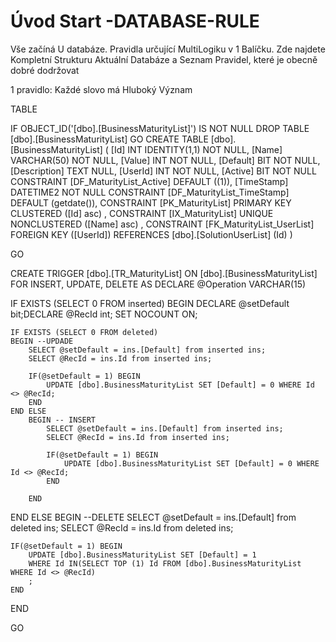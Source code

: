 ﻿# Úvod   Start -DATABASE-RULE  

Vše začíná U databáze. 
Pravidla určující MultiLogiku v 1 Balíčku.
Zde najdete Kompletní Strukturu Aktuální Databáze
a Seznam Pravidel, které je obecně dobré dodržovat

1 pravidlo: Každé slovo má Hluboký Význam

TABLE


 IF OBJECT_ID('[dbo].[BusinessMaturityList]') IS NOT NULL 
 DROP TABLE [dbo].[BusinessMaturityList] 
 GO
 CREATE TABLE [dbo].[BusinessMaturityList] ( 
 [Id]           INT              IDENTITY(1,1)          NOT NULL,
 [Name]         VARCHAR(50)                             NOT NULL,
 [Value]        INT                                     NOT NULL,
 [Default]      BIT                                     NOT NULL,
 [Description]  TEXT                                        NULL,
 [UserId]       INT                                     NOT NULL,
 [Active]       BIT                                     NOT NULL  CONSTRAINT [DF_MaturityList_Active] DEFAULT ((1)),
 [TimeStamp]    DATETIME2                               NOT NULL  CONSTRAINT [DF_MaturityList_TimeStamp] DEFAULT (getdate()),
 CONSTRAINT   [PK_MaturityList]  PRIMARY KEY CLUSTERED    ([Id] asc) ,
 CONSTRAINT   [IX_MaturityList]  UNIQUE      NONCLUSTERED ([Name] asc) ,
 CONSTRAINT [FK_MaturityList_UserList] FOREIGN KEY ([UserId]) REFERENCES [dbo].[SolutionUserList] (Id) )
 
 
 GO
 
 
CREATE   TRIGGER [dbo].[TR_MaturityList] ON [dbo].[BusinessMaturityList]
FOR INSERT, UPDATE, DELETE
AS
DECLARE @Operation VARCHAR(15)
 
IF EXISTS (SELECT 0 FROM inserted)
BEGIN
	DECLARE @setDefault bit;DECLARE @RecId int;
	SET NOCOUNT ON;

    IF EXISTS (SELECT 0 FROM deleted)
    BEGIN --UPDADE
		SELECT @setDefault = ins.[Default] from inserted ins;
		SELECT @RecId = ins.Id from inserted ins;

		IF(@setDefault = 1) BEGIN
			UPDATE [dbo].BusinessMaturityList SET [Default] = 0 WHERE Id <> @RecId; 		
		END
	END ELSE
		BEGIN -- INSERT
			SELECT @setDefault = ins.[Default] from inserted ins;
			SELECT @RecId = ins.Id from inserted ins;

			IF(@setDefault = 1) BEGIN
				UPDATE [dbo].BusinessMaturityList SET [Default] = 0 WHERE Id <> @RecId; 		
			END
		
		END
END ELSE 
BEGIN --DELETE
	SELECT @setDefault = ins.[Default] from deleted ins;
	SELECT @RecId = ins.Id from deleted ins;

	IF(@setDefault = 1) BEGIN
		UPDATE [dbo].BusinessMaturityList SET [Default] = 1  
		WHERE Id IN(SELECT TOP (1) Id FROM [dbo].BusinessMaturityList WHERE Id <> @RecId)
		;
	END
END

 GO